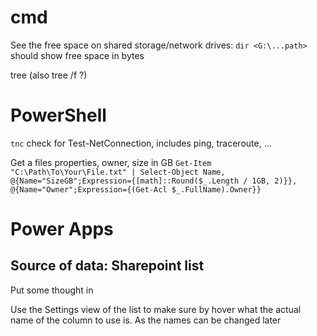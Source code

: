 # cmd

See the free space on shared storage/network drives: 
`dir <G:\...path>` should show free space in bytes

tree (also tree /f ?)

# PowerShell

`tnc` check for Test-NetConnection, includes ping, traceroute, ...

Get a files properties, owner, size in GB
`Get-Item "C:\Path\To\Your\File.txt" | Select-Object Name, @{Name="SizeGB";Expression={[math]::Round($_.Length / 1GB, 2)}}, @{Name="Owner";Expression={(Get-Acl $_.FullName).Owner}}`

# Power Apps

## Source of data: Sharepoint list

Put some thought in 

Use the Settings view of the list to make sure by hover what the actual name of the column to use is. As the names can be changed later
